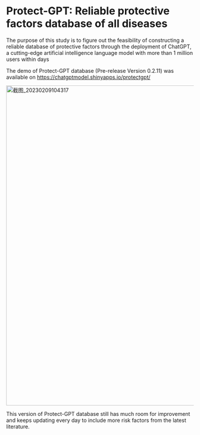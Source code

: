 # Protect-GPT: Reliable protective factors database of all diseases


The purpose of this study is to figure out the feasibility of constructing a reliable database of protective factors through the deployment of ChatGPT, a cutting-edge artificial intelligence language model with more than 1 million users within days

The demo of Protect-GPT database (Pre-release Version 0.2.11) was available on https://chatgptmodel.shinyapps.io/protectgpt/


<img width="858" alt="截图_20230209104317" src="https://user-images.githubusercontent.com/77444305/217704155-9c04a94a-0825-4f1b-a314-c3c8aef5a6e8.png">

This version of Protect-GPT database still has much room for improvement and keeps updating every day to include more risk factors from the latest literature.
